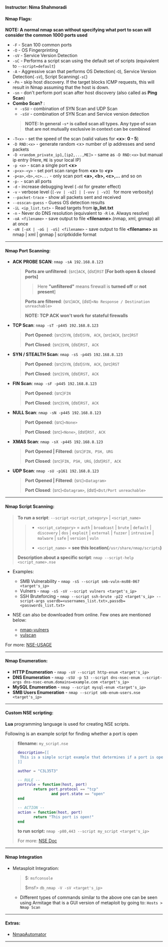 **Instructor: Nima Shahmoradi**

#### Nmap Flags:

  **NOTE: A normal nmap scan without specifying what port to scan will consider the common 1000 ports used**
  - `-F` - Scan 100 common ports
  - `-O` - OS Fingerprinting
  - `-sV` - Service Version Detection
  - `-sC` - Performs a script scan using the default set of scripts (equivalent to `--script=default`)
  - `-A` - Aggressive scan that performs OS Detection(`-O`), Service Version Detection(`-sV`), Script Scanning(`-sC`)
  - `-Pn` - skip host discovery. If the target blocks ICMP requests, this will result in Nmap assuming that the host is down.
  - `-sn` - don't perform port scan after host discovery (also called as **Ping Scan**)
  - **Combo Scan?** :
    - `-sSU` - combination of SYN Scan and UDP Scan
    - `-sSV` - combination of SYN Scan and Service version detection
    > **NOTE: In general `-s*` is called scan all types. Any type of scan that are not mutually exclusive in context can be combined**
  - `-T<x>` - set the speed of the scan (valid values for **\<x\>**: **0 - 5**)
  - `-D RND:<x>` - generate random \<x\> number of ip addresses and send packets
  - `-D <random_private_ip1,[ip2,...,ME]>` - same as `-D RND:<x>` but manual ip entry (Here, `ME` is your local IP)
  - `-p <x>` - scan a single port **\<x\>** 
  - `-p<x>-<y>` - set port scan range from **\<x\>** to **\<y\>**
  - `-p<a>,<b>,<c>...` - only scan port **\<a\>, \<b\>, \<c\>,...** and so on
  - `-p-` - scan all ports
  - `-d` - increase debugging level (`-dd` for greater effect)
  - `-v` - verbose level (`[-vv | -v2] | [-vvv | -v3] ` for more verbosity)
  - `--packet-trace` - show all packets sent and received
  - `--osscan-guess` - Guess OS detection results
  - `-iL <ip_list.txt>` - Read targets from **ip_list.txt**
  - `-n` - Never do DNS resolution (equivalent to `-R` i.e. Always resolve)
  - `-oA <filename>` - save output to file **\<filename\>**.(nmap, xml, gnmap) all at once
  - `-oN [-oX | -oG | -oS] <filename>` - save output to file **\<filename\>** as nmap | xml | gnmap | scriptkiddie format


---

#### Nmap Port Scanning:

- **ACK PROBE SCAN**: `nmap -sA 192.168.8.123`
  > **Ports are unfiltered**: (src)`ACK`, (dst)`RST` **[For both open & closed ports]**
  >
  >> Here **"unfiltered"** means firewall is **turned off** or **not present**]
  > 
  > **Ports are filtered**: (src)`ACK`, (dst)`<No Response / Destination unreachable>`
  >
  > **NOTE: TCP ACK won't work for stateful firewalls**

- **TCP Scan**: `nmap -sT -p445 192.168.8.123`
  > **Port Opened**: (src)`SYN`, (dst)`SYN, ACK`, (src)`ACK`, (src)`RST`
  > 
  > **Port Closed**: (src)`SYN`, (dst)`RST, ACK`

- **SYN / STEALTH Scan**: `nmap -sS -p445 192.168.8.123`
  > **Port Opened**: (src)`SYN`, (dst)`SYN, ACK`, (src)`RST`
  > 
  > **Port Closed**: (src)`SYN`, (dst)`RST, ACK`

- **FIN Scan**: `nmap -sF -p445 192.168.8.123`
  > **Port Opened**: (src)`FIN`
  > 
  > **Port Closed**: (src)`SYN`, (dst)`RST, ACK`

- **NULL Scan**: `nmap -sN -p445 192.168.8.123`
  > **Port Opened**: (src)`<None>`
  > 
  > **Port Closed**: (src)`<None>`, (dst)`RST, ACK`

- **XMAS Scan**: `nmap -sX -p445 192.168.8.123`
  > **Port Opened | Filtered**: (src)`FIN, PSH, URG`
  > 
  > **Port Closed**: (src)`FIN, PSH, URG`, (dst)`RST, ACK`

- **UDP Scan**: `nmap -sU -p161 192.168.8.123`
  > **Port Opened | Filtered**: (src)`<Datagram>`
  > 
  > **Port Closed**: (src)`<Datagram>`, (dst)`<Dst/Port unreachable>`

---

#### Nmap Script Scanning:

> **To run a script**: `--script` `<script_category>` | `<script_name>`
>> - `<script_category>` = `auth` | `broadcast` | `brute` | `default` | `discovery` | `dos` | `exploit` | `external` | `fuzzer` | `intrusive` | `malware` | `safe` | `version` | `vuln`
>>
>> - `<script_name>` = **see this location(**`/usr/share/nmap/scripts`**)**
>
> **Description about a specific script**: `nmap --script-help <script_name>.nse`

- Examples:
  - SMB Vulnerability - `nmap -sS --script smb-vuln-ms08-067 <target's_ip>`
  - Vulners - `nmap -sS -sV --script vulners <target's_ip>`
  - SSH Bruteforcing - `nmap --script ssh-brute -p22 <target's_ip> --script-args userdb=<usernames_list.txt>,passdb=<passwords_list.txt>`

- NSE can also be downloaded from online. Few ones are mentioned below:
  - [nmap-vulners](https://github.com/vulnersCom/nmap-vulners.git)
  - [vulscan](https://github.com/scipag/vulscan.git)

For more: [NSE-USAGE](https://nmap.org/book/nse-usage.html)

---

#### Nmap Enumeration:

- **HTTP Enumeration** - `nmap -sV --script http-enum <target's_ip>`
- **DNS Enumeration** - `nmap -sSU -p 53 --script dns-nsec-enum --script-args dns-nsec-enum.domains=example.com <target's_ip>`
- **MySQL Enumeration** - `nmap --script mysql-enum <target's_ip>`
- **SMB Users Enumeration** - `nmap --script smb-enum-users.nse <target's_ip>`

---

#### Custom NSE scripting:

**Lua** programming language is used for creating NSE scripts.

Following is an example script for finding whether a port is open

> **filename:** `my_script.nse`
>```lua
>description=[[
>  This is a simple script example that determines if a port is open.
>]]
>
>author = "C3L35T3"
>
>-- RULE --
>portrule = function(host, port)
>        return port.protocol == "tcp"
>                and port.state == "open"
>end
>
>-- ACTION --
>action = function(host, port)
>        return "This port is open!"
>end
>```
> **to run script:** `nmap -p80,443 --script my_script <target's_ip>`
>
> For more: [NSE Doc](https://nmap.org/book/nsedoc.html)

---

#### Nmap Integration
- Metasploit Integration:
  > $: `msfconsole`
  >
  > $msf> `db_nmap -V -sV <target's_ip>`
  - Different types of commands similar to the above one can be seen using Armitage that is a GUI version of metaploit by going to: `Hosts > Nmap Scan`

---

#### Extras:
- [NmapAutomator](https://github.com/21y4d/nmapAutomator.git)

---
